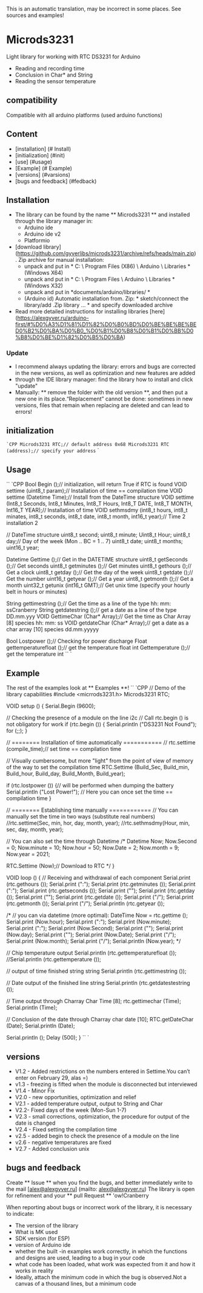 This is an automatic translation, may be incorrect in some places. See sources and examples!

# Microds3231
Light library for working with RTC DS3231 for Arduino
- Reading and recording time
- Conclusion in Char* and String
- Reading the sensor temperature

## compatibility
Compatible with all arduino platforms (used arduino functions)

## Content
- [installation] (# Install)
- [initialization] (#init)
- [use] (#usage)
- [Example] (# Example)
- [versions] (#varsions)
- [bugs and feedback] (#fedback)

<a id="install"> </a>
## Installation
- The library can be found by the name ** Microds3231 ** and installed through the library manager in:
    - Arduino ide
    - Arduino ide v2
    - Platformio
- [download library] (https://github.com/gyverlibs/microds3231/archive/refs/heads/main.zip). Zip archive for manual installation:
    - unpack and put in * C: \ Program Files (X86) \ Arduino \ Libraries * (Windows X64)
    - unpack and put in * C: \ Program Files \ Arduino \ Libraries * (Windows X32)
    - unpack and put in *documents/arduino/libraries/ *
    - (Arduino id) Automatic installation from. Zip: * sketch/connect the library/add .Zip library ... * and specify downloaded archive
- Read more detailed instructions for installing libraries [here] (https://alexgyver.ru/arduino-first/#%D0%A3%D1%81%D1%82%D0%B0%BD%D0%BE%BE%BE%BED0%B2%D0%BA%D0%B0_%D0%B1%D0%B8%D0%B1%D0%BB%D0%B8%D0%BE%D1%82%D0%B5%D0%BA)
### Update
- I recommend always updating the library: errors and bugs are corrected in the new versions, as well as optimization and new features are added
- through the IDE library manager: find the library how to install and click "update"
- Manually: ** remove the folder with the old version **, and then put a new one in its place.“Replacement” cannot be done: sometimes in new versions, files that remain when replacing are deleted and can lead to errors!


<a id="init"> </a>
## initialization
`` `CPP
Microds3231 RTC;// default address 0x68
Microds3231 RTC (address);// specify your address
`` `

<a id="usage"> </a>
## Usage
`` `CPP
Bool Begin ();// initialization, will return True if RTC is found
VOID settime (uint8_t param);// Installation of time == compilation time
VOID settime (Datetime Time);// Install from the DateTime structure
VOID settime (Int8_t Seconds, Int8_t Minutes, Int8_T Hours, Int8_T DATE, Int8_T MONTH, Int16_T YEAR);// Installation of time
VOID sethmsdmy (int8_t hours, int8_t minates, int8_t seconds, int8_t date, int8_t month, int16_t year);// Time 2 installation 2
    
// DateTime structure
uint8_t second;
uint8_t minute;
Uint8_t Hour;
uint8_t day;// Day of the week (Mon .. BC = 1 .. 7)
uint8_t date;
uint8_t months;
uint16_t year;

Datetime Gettime ();// Get in the DATETIME structure
uint8_t getSeconds ();// Get seconds
uint8_t getminutes ();// Get minutes
uint8_t gethours ();// Get a clock
uint8_t getday ();// Get the day of the week
uint8_t getdate ();// Get the number
uint16_t getyear ();// Get a year
uint8_t getmonth ();// Get a month
uint32_t getunix (int16_t GMT);// Get unix time (specify your hourly belt in hours or minutes)

String gettimestring ();// Get the time as a line of the type hh: mm: ssCranberry
String getdatestring ();// get a date as a line of the type DD.mm.yyy
VOID GettimeChar (Char* Array);// Get the time as Char Array [8] species hh: mm: ss
VOID getdateChar (Char* Array);// get a date as a char array [10] species dd.mm.yyyyy
    
Bool Lostpower ();// Checking for power discharge
Float gettemperaturefloat ();// get the temperature float
int Gettemperature ();// get the temperature int
`` `

<a id="EXAMPLE"> </a>
## Example
The rest of the examples look at ** Examples **!
`` `CPP
// Demo of the library capabilities
#include <micrrods3231.h>
Microds3231 RTC;

VOID setup () {
  Serial.Begin (9600);
  
  // Checking the presence of a module on the line i2c
  // Call rtc.begin () is not obligatory for work
  if (rtc.begin ()) {
    Serial.println ("DS3231 Not Found");
    for (;;);
  }
  
  // ======== Installation of time automatically ===========
  // rtc.settime (compile_time);// set time == compilation time
  
  // Visually cumbersome, but more "light" from the point of view of memory of the way to set the compilation time
  RTC.Settime (Build_Sec, Build_min, Build_hour, Build_day, Build_Month, Build_year);
    
  if (rtc.lostpower ()) {// will be performed when dumping the battery
    Serial.println ("Lost Power!");
    // Here you can once set the time == compilation time
  }
  
  // ======== Establishing time manually ============
  // You can manually set the time in two ways (substitute real numbers)
  //rtc.settime(Sec, min, hor, day, month, year);
  //rtc.sethmsdmy(Hour, min, sec, day, month, year);
  
  // You can also set the time through Datetime
  /*
  Datetime Now;
  Now.Second = 0;
  Now.minute = 10;
  Now.hour = 50;
  Now.Date = 2;
  Now.month = 9;
  Now.year = 2021;
  
  RTC.Settime (Now);// Download to RTC
  */
}

VOID loop () {
  // Receiving and withdrawal of each component
  Serial.print (rtc.gethours ());
  Serial.print (":");
  Serial.print (rtc.getminutes ());
  Serial.print (":");
  Serial.print (rtc.getseconds ());
  Serial.print ("");
  Serial.print (rtc.getday ());
  Serial.print ("");
  Serial.print (rtc.getdate ());
  Serial.print ("/");
  Serial.print (rtc.getmonth ());
  Serial.print ("/");
  Serial.println (rtc.getyear ());
  
  /*
  // you can via datetime (more optimal):
  DateTime Now = rtc.gettime ();
  Serial.print (Now.hour);
  Serial.print (":");
  Serial.print (Now.minute);
  Serial.print (":");
  Serial.print (Now.Second);
  Serial.print ("");
  Serial.print (Now.day);
  Serial.print ("");
  Serial.print (Now.Date);
  Serial.print ("/");
  Serial.print (Now.month);
  Serial.print ("/");
  Serial.println (Now.year);
  */
  
  // Chip temperature output
  Serial.println (rtc.gettemperaturefloat ());
  //Serial.println (rtc.gettemperature ());
  
  // output of time finished string string
  Serial.println (rtc.gettimestring ());
  
  // Date output of the finished line string
  Serial.println (rtc.getdatestestring ());

  // Time output through Charray
  Char Time [8];
  rtc.gettimechar (Time);
  Serial.println (Time);
  
  // Conclusion of the date through Charray
  char date [10];
  RTC.getDateChar (Date);
  Serial.println (Date);
  
  Serial.println ();
  Delay (500);
}
`` `

<a id="versions"> </a>
## versions
- V1.2 - Added restrictions on the numbers entered in Settime.You can’t enter on February 29, alas =)
- v1.3 - freezing is fifted when the module is disconnected but interviewed
- V1.4 - Minor Fix
- V2.0 - new opportunities, optimization and relief
- V2.1 - added temperature output, output to String and Char
- V2.2- Fixed days of the week (Mon-Sun 1-7)
- V2.3 - small corrections, optimization, the procedure for output of the date is changed
- V2.4 - Fixed setting the compilation time
- v2.5 - added begin to check the presence of a module on the line
- v2.6 - negative temperatures are fixed
- V2.7 - Added conclusion unix

<a id="feedback"> </a>
## bugs and feedback
Create ** Issue ** when you find the bugs, and better immediately write to the mail [alex@alexgyver.ru] (mailto: alex@alexgyver.ru)
The library is open for refinement and your ** pull Request ** 'ow!Cranberry


When reporting about bugs or incorrect work of the library, it is necessary to indicate:
- The version of the library
- What is MK used
- SDK version (for ESP)
- version of Arduino ide
- whether the built -in examples work correctly, in which the functions and designs are used, leading to a bug in your code
- what code has been loaded, what work was expected from it and how it works in reality
- Ideally, attach the minimum code in which the bug is observed.Not a canvas of a thousand lines, but a minimum code